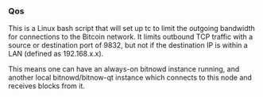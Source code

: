 ### Qos ###

This is a Linux bash script that will set up tc to limit the outgoing bandwidth for connections to the Bitcoin network. It limits outbound TCP traffic with a source or destination port of 9832, but not if the destination IP is within a LAN (defined as 192.168.x.x).

This means one can have an always-on bitnowd instance running, and another local bitnowd/bitnow-qt instance which connects to this node and receives blocks from it.
